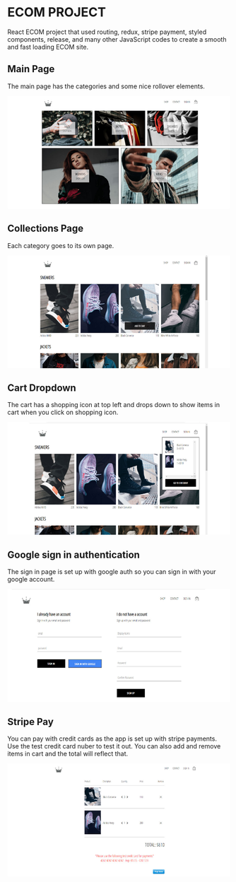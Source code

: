 # ECOM PROJECT
React ECOM project that used routing, redux, stripe payment, styled components, release, and many other JavaScript codes to create a smooth and fast loading ECOM site.

## Main Page
The main page has the categories and some nice rollover elements.

![Screenshot](ecom-main.jpg)

## Collections Page
Each category goes to its own page.

![Screenshot](ecom-collections.jpg)

## Cart Dropdown
The cart has a shopping icon at top left and drops down to show items in cart when you click on shopping icon.

![Screenshot](ecom-dropdown.jpg)

## Google sign in authentication
The sign in page is set up with google auth so you can sign in with your google account.

![Screenshot](ecom-google-auth.jpg)

## Stripe Pay
You can pay with credit cards as the app is set up with stripe payments. Use the test credit card nuber to test it out.
You can also add and remove items in cart and the total will reflect that.

![Screenshot](ecom-stripe-pay.jpg)


